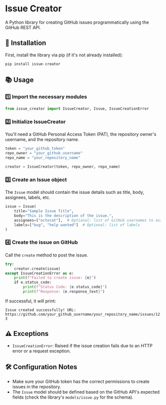 # Issue Creator

A Python library for creating GitHub issues programmatically using the GitHub REST API.

## 🚀 Installation

First, install the library via pip (if it's not already installed):

```Python
pip install issue-creator
```

## 📚 Usage

### 1️⃣ Import the necessary modules

```Python
from issue_creator import IssueCreator, Issue, IssueCreationError
```

### 2️⃣ Initialize IssueCreator

You'll need a GitHub Personal Access Token (PAT), the repository owner's username, and the repository name.

```Python
token = "your_github_token"
repo_owner = "your_github_username"
repo_name = "your_repository_name"

creator = IssueCreator(token, repo_owner, repo_name)
```

### 3️⃣ Create an Issue object

The `Issue` model should contain the issue details such as title, body, assignees, labels, etc.

```Python
issue = Issue(
    title="Sample Issue Title",
    body="This is the description of the issue.",
    assignees=["octocat"],  # Optional: list of GitHub usernames to assign
    labels=["bug", "help wanted"]  # Optional: list of labels
)
```

### 4️⃣ Create the issue on GitHub

Call the `create` method to post the issue.

```Python
try:
    creator.create(issue)
except IssueCreationError as e:
    print(f"Failed to create issue: {e}")
    if e.status_code:
        print(f"Status Code: {e.status_code}")
        print(f"Response: {e.response_text}")
```

If successful, it will print:

`Issue created successfully! URL: https://github.com/your_github_username/your_repository_name/issues/123`

## ⚠️ Exceptions

- `IssueCreationError`: Raised if the issue creation fails due to an HTTP error or a request exception.

## 🛠 Configuration Notes

- Make sure your GitHub token has the correct permissions to create issues in the repository.
- The `Issue` model should be defined based on the GitHub API's expected fields (check the library's `models/issue.py` for the schema).
